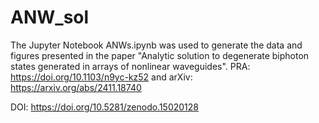 # ANW_sol
The Jupyter Notebook ANWs.ipynb was used to generate the data and figures presented in the paper "Analytic solution to degenerate biphoton states generated in arrays of nonlinear waveguides". PRA: https://doi.org/10.1103/n9yc-kz52 and arXiv: https://arxiv.org/abs/2411.18740

DOI: https://doi.org/10.5281/zenodo.15020128
